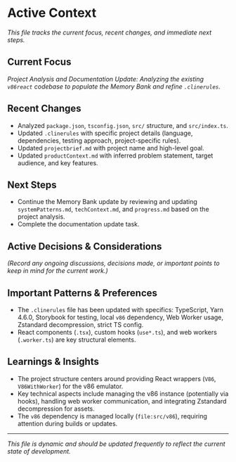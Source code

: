 # Active Context

*This file tracks the current focus, recent changes, and immediate next steps.*

## Current Focus

*Project Analysis and Documentation Update: Analyzing the existing `v86react` codebase to populate the Memory Bank and refine `.clinerules`.*

## Recent Changes

*   Analyzed `package.json`, `tsconfig.json`, `src/` structure, and `src/index.ts`.
*   Updated `.clinerules` with specific project details (language, dependencies, testing approach, project-specific rules).
*   Updated `projectbrief.md` with project name and high-level goal.
*   Updated `productContext.md` with inferred problem statement, target audience, and key features.

## Next Steps

*   Continue the Memory Bank update by reviewing and updating `systemPatterns.md`, `techContext.md`, and `progress.md` based on the project analysis.
*   Complete the documentation update task.

## Active Decisions & Considerations

*(Record any ongoing discussions, decisions made, or important points to keep in mind for the current work.)*

## Important Patterns & Preferences

*   The `.clinerules` file has been updated with specifics: TypeScript, Yarn 4.6.0, Storybook for testing, local `v86` dependency, Web Worker usage, Zstandard decompression, strict TS config.
*   React components (`.tsx`), custom hooks (`use*.ts`), and web workers (`.worker.ts`) are key structural elements.

## Learnings & Insights

*   The project structure centers around providing React wrappers (`V86`, `V86WithWorker`) for the v86 emulator.
*   Key technical aspects include managing the v86 instance (potentially via hooks), handling web worker communication, and integrating Zstandard decompression for assets.
*   The `v86` dependency is managed locally (`file:src/v86`), requiring attention during builds or updates.

---
*This file is dynamic and should be updated frequently to reflect the current state of development.*
